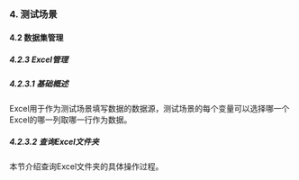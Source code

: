 ### 4. 测试场景

#### 4.2 数据集管理

##### 4.2.3 Excel管理

##### 4.2.3.1 基础概述

Excel用于作为测试场景填写数据的数据源，测试场景的每个变量可以选择哪一个Excel的哪一列取哪一行作为数据。

##### 4.2.3.2 查询Excel文件夹

本节介绍查询Excel文件夹的具体操作过程。
